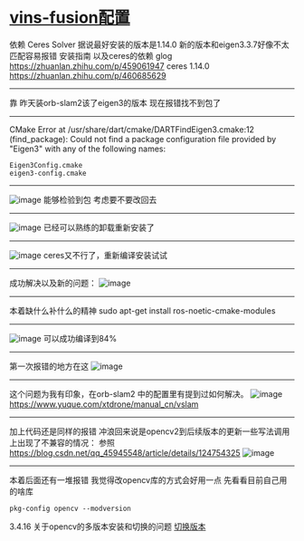 # [vins-fusion配置](https://github.com/shu1ong/gitblog/issues/7)

依赖
Ceres Solver
据说最好安装的版本是1.14.0
新的版本和eigen3.3.7好像不太匹配容易报错
安装指南 以及ceres的依赖
glog
https://zhuanlan.zhihu.com/p/459061947
ceres 1.14.0
https://zhuanlan.zhihu.com/p/460685629

---

靠 昨天装orb-slam2该了eigen3的版本 现在报错找不到包了

---

CMake Error at /usr/share/dart/cmake/DARTFindEigen3.cmake:12 (find_package):
  Could not find a package configuration file provided by "Eigen3" with any
  of the following names:

    Eigen3Config.cmake
    eigen3-config.cmake

---

![image](https://user-images.githubusercontent.com/127008177/224891038-e235f7e2-3a14-4f5a-84b7-c20bc74e42ff.png)
能够检验到包
考虑要不要改回去

---

![image](https://user-images.githubusercontent.com/127008177/224891603-83593070-25b0-47b3-850e-b4db10c111a1.png)
已经可以熟练的卸载重新安装了

---

![image](https://user-images.githubusercontent.com/127008177/224895429-9102bca5-d11e-41c0-a551-82585d1b9dab.png)
ceres又不行了，重新编译安装试试

---

成功解决以及新的问题：
![image](https://user-images.githubusercontent.com/127008177/224897678-a28b43e8-5fac-4ad4-ad4d-d87ad445f8e1.png)


---

本着缺什么补什么的精神
sudo apt-get install ros-noetic-cmake-modules

---

![image](https://user-images.githubusercontent.com/127008177/224903007-2ac48d3a-fa3e-44ec-8a61-76c5b5bed62e.png)
可以成功编译到84%

---

第一次报错的地方在这
![image](https://user-images.githubusercontent.com/127008177/224903863-b30f329e-3385-4e6c-8146-8453abd23325.png)


---

这个问题为我有印象，在orb-slam2 中的配置里有提到过如何解决。
![image](https://user-images.githubusercontent.com/127008177/224904045-85ee2548-78e4-4c1c-8230-f96dc1b2fcdd.png)
https://www.yuque.com/xtdrone/manual_cn/vslam

---

加上代码还是同样的报错
冲浪回来说是opencv2到后续版本的更新一些写法调用上出现了不兼容的情况：
参照
https://blog.csdn.net/qq_45945548/article/details/124754325
![image](https://user-images.githubusercontent.com/127008177/224906215-727bb0e9-d573-4c87-9c4a-922a2f24125f.png)


---

本着后面还有一堆报错 我觉得改opencv库的方式会好用一点
先看看目前自己用的啥库
```
pkg-config opencv --modversion
```
3.4.16
关于opencv的多版本安装和切换的问题
[切换版本](https://www.cnblogs.com/dylancao/p/9493061.html)